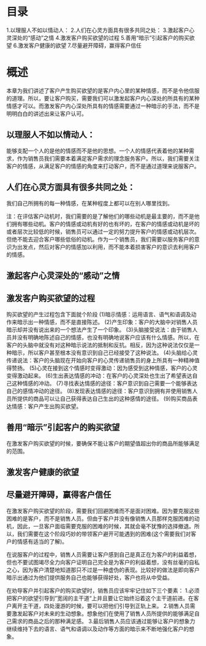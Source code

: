 # 目录
1.以理服人不如以情动人：
2.人们在心灵方面具有很多共同之处：
3.激起客户心灵深处的“感动”之情
4.激发客户购买欲望的过程
5.善用“暗示”引起客户的购买欲望
6.激发客户健康的欲望
7.尽量避开障碍，赢得客户信任

# 概述
  本章为我们讲述了客户产生购买欲望的是客户内心里的某种情感，而不是令他信服的道理。所以，要让客户购买，需要我们可以激发起客户内心深处的所具有的某种情感才可以。而激发客户内心深处所具有的情感需要通过一种暗示的手法，而不是明明白白的讲述出来让客户认可。

## 以理服人不如以情动人：
  能够支配一个人的是他的情感而不是他的思想。一个人的情感代表着他的某种需求，作为销售员我们需要本着满足客户需求的理念服务客户。所以，我们需要关注客户的情感，从满足客户的情感的角度来打动客户，而不是通过道理来说服客户。

## 人们在心灵方面具有很多共同之处：
  我们自己所拥有的每一种情感，在某种程度上都可以在别人哪里找到。
  
  注：在评估客户动机时，我们需要的是了解他们的哪些动机是最主要的，而不是他们拥有哪些动机。客户的情感或动机有好的也有坏的，在客户的情感或动机是坏的或者层次比较低的时候，销售员可以通过一定的努力提升客户的情感或动机层次。但绝不能去迎合客户哪些低俗的动机。作为一个销售员，我们需要以服务客户的意识为出发点，然后对客户的情感加以利用，而不能本着损害客户的意识去利用客户的情感。

## 激起客户心灵深处的“感动”之情

## 激发客户购买欲望的过程
购买欲望的产生过程包含下面就个阶段
(1)暗示情感：运用语言、语气和语调及动作来暗示出一种情感，而不是直接陈述。
(2)产生印象：客户的大脑中对销售人员暗示却并没有说出来的一个想法产生了一个印象。
(3)头脑接受说法：由于销售人员并没有明确地陈述自己的情感，也没有明确地说客户应该有什么情感。所以，在客户的头脑中就没有对这种暗示说法的抵制和反抗。相反，因为这种说法仅仅是一种暗示，所以客户甚至根本没有意识到自己已经接受了这种说法。
(4)头脑给心灵传递说法：客户的头脑现在开始向客户的心灵传递销售员的身上所具有一种精神值得赞扬。
(5)心灵在接到这个情感时变得激动：因为感受到这种情感，客户的心灵变得激动起来。
(6)生出表达情感的冲动：在客户的心灵深处也生出了希望表达自己这种情感的冲动。
(7)寻找表达情感的途径：客户意识到自己需要一个能够表达自己的感情冲动的途径。
(8)发现表达情感的途径：客户意识到拥有并使用销售人员所提供的商品可以让自己获得表达自己生出的这种感情的途径。
(9)购买商品表达情感：客户产生出购买欲望。

## 善用“暗示”引起客户的购买欲望
  在激发客户购买欲望的时候，要确保不能让客户的期望值超出你的商品所能够满足的范围。
  
## 激发客户健康的欲望

## 尽量避开障碍，赢得客户信任
在激发客户购买欲望的阶段，需要我们回避困难而不是面对困难。因为要克服这些困难的是客户，而不是销售人员。但由于客户并没有像销售人员那样克服困难的动机，因此，一旦客户面临需要克服的困难的时候，其就会毫不犹豫的选择撤退。所以，我们需要在这个阶段巧妙的带领客户避开可能遇到的困难(这个需要我们对客户的情感有适当的了解)。

在说服客户的过程中，销售人员需要让客户感到自己是真正在为客户的利益着想，但也不要试图竭尽全力向客户证明自己完全是为客户的利益着想，没有丝毫的自私之心，因为客户清楚地知道那只不过是一种虚伪的表现。比较好的做法是即向客户暗示出通过为他们提供服务自己也能够获得好处，客户也将从中受益。

在劝导客户并引起客户的购买欲望时，销售员应该牢牢记住如下三个要素：
1.必须把客户的欲望引导到”宽阔的主干道“上并且要让它始终沿着这个主干道前进。在客户离开主干道，四处漫游的时候，要可以把他们引导到正轨上来。
2.销售人员需要激发起客户对未来的生动想象。想象他们在使用了销售人员所提供的能够满足自己需求的商品之后的那种满足感。
3.最后销售人员应该通过能够让客户的想象力继续维持下去的语言、语气和语调以及动作等方面的暗示来不断地强化客户的想象。